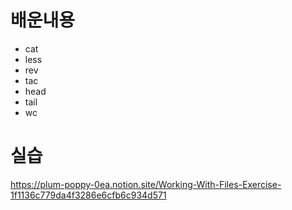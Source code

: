 # 배운내용
- cat
- less
- rev
- tac
- head
- tail
- wc

# 실습
https://plum-poppy-0ea.notion.site/Working-With-Files-Exercise-1f1136c779da4f3286e6cfb6c934d571